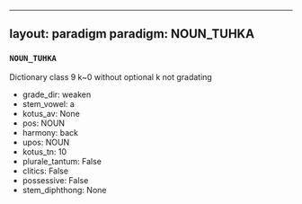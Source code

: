 
---
layout: paradigm
paradigm: NOUN_TUHKA
---
### ` NOUN_TUHKA `

Dictionary class 9 k~0 without optional k not gradating
* grade_dir: weaken
* stem_vowel: a
* kotus_av: None
* pos: NOUN
* harmony: back
* upos: NOUN
* kotus_tn: 10
* plurale_tantum: False
* clitics: False
* possessive: False
* stem_diphthong: None
